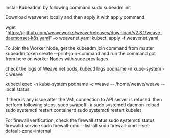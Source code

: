 Install Kubeadmn by following command
sudo kubeadm init

Download weavenet locally and then apply it with apply command

wget "https://github.com/weaveworks/weave/releases/download/v2.8.1/weave-daemonset-k8s.yaml" -o weavenet.yaml
kubectl apply -f weavenet.yaml

To Join the Worker Node, get the kubeadm join command from master
kubeadm token create --print-join-command
and run the command got from here on worker Nodes with sude previlages 

check the logs of Weave net pods, 
kubectl logs podname -n kube-system -c weave

kubectl exec -n kube-system podname -c weave -- /home/weave/weave --local status

if there is any issue after the VM, connection to API server is refused.
then perform following steps,
sudo swapoff -a
sudo systemctl daemon-reload
sudo systemctl restart containerd
sudo systemctl restart kubelet 

For firewall verification, check the firewall status 
sudo systemctl status firewalld.service 
sudo firewall-cmd --list-all
sudo firewall-cmd --set-default-zone=internal


